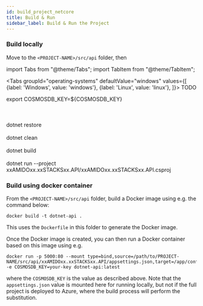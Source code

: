 ```yaml
---
id: build_project_netcore
title: Build & Run
sidebar_label: Build & Run the Project
---
```


### Build locally

Move to the `<PROJECT-NAME>/src/api` folder, then

import Tabs from "@theme/Tabs";
import TabItem from "@theme/TabItem";

<Tabs
  groupId="operating-systems"
  defaultValue="windows"
  values={[
  {label: 'Windows', value: 'windows'},
  {label: 'Linux', value: 'linux'},
  ]}>
  <TabItem value="windows">
   TODO
  </TabItem>

  <TabItem value="linux">
      export COSMOSDB_KEY=&#36;&#123;COSMOSDB_KEY&#125;
      <br></br>
      <br></br>
      dotnet restore
      <br></br>
      dotnet clean
      <br></br>
      dotnet build
      <br></br>
      dotnet run --project xxAMIDOxx.xxSTACKSxx.API/xxAMIDOxx.xxSTACKSxx.API.csproj
  </TabItem>
</Tabs>


### Build using docker container

From the `<PROJECT-NAME>/src/api` folder, build a Docker image using e.g. the command below:

   ```text
   docker build -t dotnet-api .
   ```

This uses the `Dockerfile` in this folder to generate the Docker image.

Once the Docker image is created, you can then run a Docker container based on this image using e.g.

   ```text
   docker run -p 5000:80 --mount type=bind,source=/path/to/PROJECT-NAME/src/api/xxAMIDOxx.xxSTACKSxx.API/appsettings.json,target=/app/config/appsettings.json -e COSMOSDB_KEY=your-key dotnet-api:latest
   ````

where the `COSMOSDB_KEY` is the value as described above. Note that the `appsettings.json` value is mounted here for running locally,
but not if the full project is deployed to Azure, where the build process will perform the substitution.
